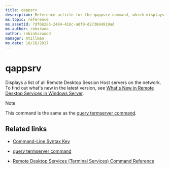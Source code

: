 ```yaml
---
title: qappsrv
description: Reference article for the qappsrv command, which displays a list of all Remote Desktop Session Host servers on the network.
ms.topic: reference
ms.assetid: 7df68283-2484-418c-a8f0-d273884919ad
ms.author: roharwoo
author: robinharwood
manager: mtillman
ms.date: 10/16/2017
---
```


# qappsrv



Displays a list of all Remote Desktop Session Host servers on the network. To find out what's new in the latest version, see [What's New in Remote Desktop Services in Windows Server](/previous-versions/windows/it-pro/windows-server-2012-r2-and-2012/dn283323(v=ws.11)).

> [!NOTE]
> This command is the same as the [query termserver command](query-termserver.md).

## Related links

- [Command-Line Syntax Key](command-line-syntax-key.md)

- [query termserver command](query-termserver.md)

- [Remote Desktop Services (Terminal Services) Command Reference](remote-desktop-services-terminal-services-command-reference.md)
